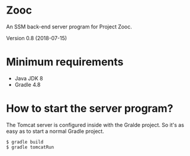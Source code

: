 # Zooc
An SSM back-end server program for Project Zooc.

Version 0.8 (2018-07-15)

# Minimum requirements
- Java JDK 8
- Gradle 4.8

# How to start the server program?
The Tomcat server is configured inside with the Gralde project. So it's as easy as to start a normal Gradle project.

```
$ gradle build
$ gradle tomcatRun
```
